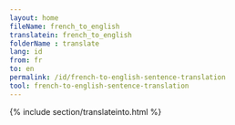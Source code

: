 ```yaml
---
layout: home
fileName: french_to_english
translatein: french_to_english
folderName : translate
lang: id
from: fr
to: en
permalink: /id/french-to-english-sentence-translation
tool: french-to-english-sentence-translation
---
```

{% include section/translateinto.html %}